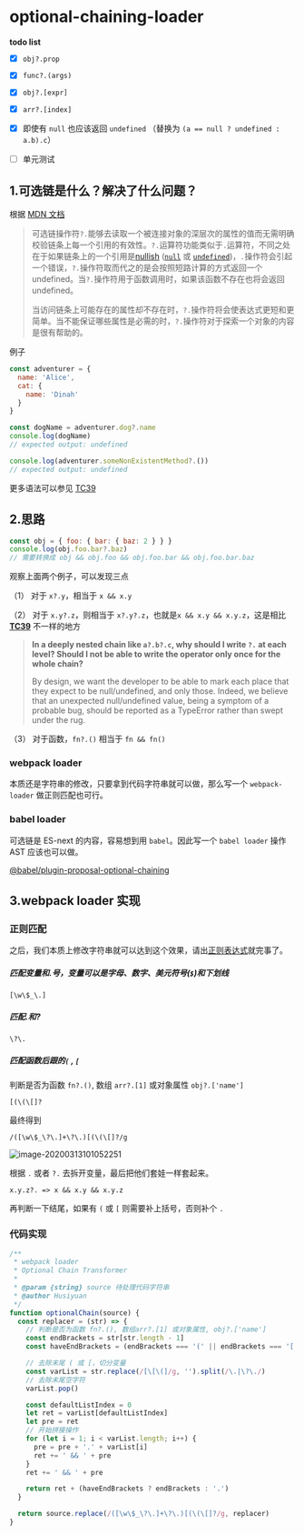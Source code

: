 # optional-chaining-loader

**todo list**

- [x] `obj?.prop`
- [x] `func?.(args)`
- [x] `obj?.[expr]`
- [x] `arr?.[index]`
- [x] 即使有 `null` 也应该返回 `undefined` （替换为 `(a == null ? undefined : a.b).c`）
- [ ] 单元测试



## 1.可选链是什么？解决了什么问题？

根据 [MDN 文档](<[https://developer.mozilla.org/zh-CN/docs/Web/JavaScript/Reference/Operators/%E5%8F%AF%E9%80%89%E9%93%BE](https://developer.mozilla.org/zh-CN/docs/Web/JavaScript/Reference/Operators/可选链)>)

> 可选链操作符`?.`能够去读取一个被连接对象的深层次的属性的值而无需明确校验链条上每一个引用的有效性。`?.`运算符功能类似于`.`运算符，不同之处在于如果链条上的一个引用是[nullish](https://developer.mozilla.org/en-US/docs/Glossary/nullish) ([`null`](https://developer.mozilla.org/zh-CN/docs/Web/JavaScript/Reference/Global_Objects/null) 或 [`undefined`](https://developer.mozilla.org/zh-CN/docs/Web/JavaScript/Reference/Global_Objects/undefined))，`.`操作符会引起一个错误，`?.`操作符取而代之的是会按照短路计算的方式返回一个 undefined。当`?.`操作符用于函数调用时，如果该函数不存在也将会返回 undefined。
>
> 当访问链条上可能存在的属性却不存在时，`?.`操作符将会使表达式更短和更简单。当不能保证哪些属性是必需的时，`?.`操作符对于探索一个对象的内容是很有帮助的。

例子

```javascript
const adventurer = {
  name: 'Alice',
  cat: {
    name: 'Dinah'
  }
}

const dogName = adventurer.dog?.name
console.log(dogName)
// expected output: undefined

console.log(adventurer.someNonExistentMethod?.())
// expected output: undefined
```

更多语法可以参见 [TC39](https://github.com/tc39/proposal-optional-chaining#syntax)



## 2.思路

```javascript
const obj = { foo: { bar: { baz: 2 } } }
console.log(obj.foo.bar?.baz)
// 需要转换成 obj && obj.foo && obj.foo.bar && obj.foo.bar.baz
```

观察上面两个例子，可以发现三点

（1） 对于 `x?.y`，相当于 `x && x.y`

（2） 对于 `x.y?.z`，则相当于 `x?.y?.z`，也就是`x && x.y && x.y.z`，这是相比 [**TC39**](https://github.com/tc39/proposal-optional-chaining#faq) 不一样的地方

> **In a deeply nested chain like `a?.b?.c`, why should I write `?.` at each level? Should I not be able to write the operator only once for the whole chain?**
>
> By design, we want the developer to be able to mark each place that they expect to be null/undefined, and only those. Indeed, we believe that an unexpected null/undefined value, being a symptom of a probable bug, should be reported as a TypeError rather than swept under the rug.

（3） 对于函数，`fn?.()` 相当于 `fn && fn()`

### webpack loader

本质还是字符串的修改，只要拿到代码字符串就可以做，那么写一个 `webpack-loader` 做正则匹配也可行。

### babel loader

可选链是 ES-next 的内容，容易想到用 `babel`。因此写一个 `babel loader` 操作 AST 应该也可以做。

[@babel/plugin-proposal-optional-chaining](https://github.com/babel/babel/blob/master/packages/babel-plugin-proposal-optional-chaining/src/index.js)



## 3.webpack loader 实现

### 正则匹配

之后，我们本质上修改字符串就可以达到这个效果，请出[正则表达式](regex101)就完事了。

##### 匹配变量和.号，变量可以是字母、数字、美元符号(`$`)和下划线

`[\w\$_\.]`

##### 匹配.和?

`\?\.`

##### 匹配函数后跟的`(` , `[`

判断是否为函数 `fn?.()`, 数组 `arr?.[1]` 或对象属性 `obj?.['name']`

`[(\(\[]?`



最终得到

`/([\w\$_\?\.]+\?\.)[(\(\[]?/g`

![image-20200313101052251](http://qn-noter.yunxi.site/imagehost/0wyn5.png)

根据 `.` 或者 `?.` 去拆开变量，最后把他们套娃一样套起来。

`x.y.z?. => x && x.y && x.y.z`

再判断一下结尾，如果有 `(` 或 `[` 则需要补上括号，否则补个 `.`



### 代码实现

```javascript
/**
 * webpack loader
 * Optional Chain Transformer
 * 
 * @param {string} source 待处理代码字符串
 * @author Husiyuan
 */
function optionalChain(source) {
  const replacer = (str) => {
    // 判断是否为函数 fn?.(), 数组arr?.[1] 或对象属性, obj?.['name']
    const endBrackets = str[str.length - 1]
    const haveEndBrackets = (endBrackets === '(' || endBrackets === '[')

    // 去除末尾 ( 或 [，切分变量
    const varList = str.replace(/[\[\(]/g, '').split(/\.|\?\./)
    // 去除末尾空字符
    varList.pop()

    const defaultListIndex = 0
    let ret = varList[defaultListIndex]
    let pre = ret
    // 开始拼接操作
    for (let i = 1; i < varList.length; i++) {
      pre = pre + '.' + varList[i]
      ret += ' && ' + pre
    }
    ret += ' && ' + pre

    return ret + (haveEndBrackets ? endBrackets : '.')
  }

  return source.replace(/([\w\$_\?\.]+\?\.)[(\(\[]?/g, replacer)
}
```

